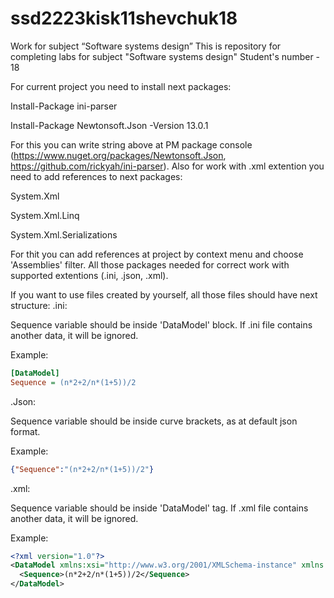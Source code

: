 # ssd2223kisk11shevchuk18
Work for subject “Software systems design”
This is repository for completing labs for subject "Software systems design"
Student's number - 18

For current project you need to install next packages:

Install-Package ini-parser

Install-Package Newtonsoft.Json -Version 13.0.1

For this you can write string above at PM package console (https://www.nuget.org/packages/Newtonsoft.Json, https://github.com/rickyah/ini-parser).
Also for work with .xml extention you need to add references to next packages:

System.Xml

System.Xml.Linq

System.Xml.Serializations

For thit you can add references at project by context menu and choose 'Assemblies' filter.
All those packages needed for correct work with supported extentions (.ini, .json, .xml).

If you want to use files created by yourself, all those files should have next structure:
.ini:

Sequence variable should be inside 'DataModel' block. If .ini file contains another data, it will be ignored.

Example:
```ini
[DataModel]
Sequence = (n*2+2/n*(1+5))/2
```

.Json:

Sequence variable should be inside curve brackets, as at default json format.

Example:
```json
{"Sequence":"(n*2+2/n*(1+5))/2"}
```
.xml:

Sequence variable should be inside 'DataModel' tag. If .xml file contains another data, it will be ignored.

Example:
```xml
<?xml version="1.0"?>
<DataModel xmlns:xsi="http://www.w3.org/2001/XMLSchema-instance" xmlns:xsd="http://www.w3.org/2001/XMLSchema">
  <Sequence>(n*2+2/n*(1+5))/2</Sequence>
</DataModel>
```
